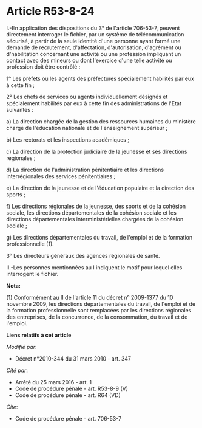 # Article R53-8-24

I.-En application des dispositions du 3° de l'article 706-53-7, peuvent directement interroger le fichier, par un système de
télécommunication sécurisé, à partir de la seule identité d'une personne ayant formé une demande de recrutement,
d'affectation, d'autorisation, d'agrément ou d'habilitation concernant une activité ou une profession impliquant un contact
avec des mineurs ou dont l'exercice d'une telle activité ou profession doit être contrôlé : 

1° Les préfets ou les agents des préfectures spécialement habilités par eux à cette fin ; 

2° Les chefs de services ou agents individuellement désignés et spécialement habilités par eux à cette fin des
administrations de l'Etat suivantes : 

a) La direction chargée de la gestion des ressources humaines du ministère chargé de l'éducation nationale et de
l'enseignement supérieur ; 

b) Les rectorats et les inspections académiques ; 

c) La direction de la protection judiciaire de la jeunesse et ses directions régionales ; 

d) La direction de l'administration pénitentiaire et les directions interrégionales des services pénitentiaires ; 

e) La direction de la jeunesse et de l'éducation populaire et la direction des sports ; 

f) Les directions régionales de la jeunesse, des sports et de la cohésion sociale, les directions départementales de la
cohésion sociale et les directions départementales interministérielles chargées de la cohésion sociale ; 

g) Les directions départementales du travail, de l'emploi et de la formation professionnelle (1). 

3° Les directeurs généraux des agences régionales de santé. 

II.-Les personnes mentionnées au I indiquent le motif pour lequel elles interrogent le fichier.

**Nota:**

(1) Conformément au II de l'article 11 du décret n° 2009-1377 du 10 novembre 2009, les directions départementales du travail,
de l'emploi et de la formation professionnelle sont remplacées par les directions régionales des entreprises, de la
concurrence, de la consommation, du travail et de l'emploi.

**Liens relatifs à cet article**

_Modifié par_:

  - Décret n°2010-344 du 31 mars 2010 - art. 347

_Cité par_:

  - Arrêté du 25 mars 2016 - art. 1
  - Code de procédure pénale - art. R53-8-9 (V)
  - Code de procédure pénale - art. R64 (VD)

_Cite_:

  - Code de procédure pénale - art. 706-53-7
